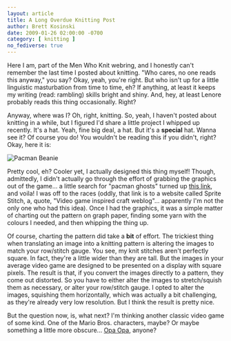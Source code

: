 ```yaml
---
layout: article
title: A Long Overdue Knitting Post
author: Brett Kosinski
date: 2009-01-26 02:00:00 -0700
category: [ knitting ]
no_fediverse: true
---
```


Here I am, part of the Men Who Knit webring, and I honestly can't remember the last time I posted about knitting.  "Who cares, no one reads this anyway," you say?  Okay, yeah, you're right.  But who isn't up for a little linguistic masturbation from time to time, eh?  If anything, at least it keeps my writing (read: rambling) skills bright and shiny.  And, hey, at least Lenore probably reads this thing occasionally.  Right?

Anyway, where was I?  Oh, right, knitting.  So, yeah, I haven't posted about knitting in a while, but I figured I'd share a little project I whipped up recently.  It's a hat.  Yeah, fine big deal, a hat.  But it's a **special** hat.  Wanna see it?  Of course you do!  You wouldn't be reading this if you didn't, right?  Okay, here it is:

![Pacman Beanie](/assets/images/Pacman_Beanie)

Pretty cool, eh?  Cooler yet, I actually designed this thing myself!  Though, admittedly, I didn't actually go through the effort of grabbing the graphics out of the game... a little search for "pacman ghosts" turned up [this link](http://www.spritestitch.com/wp-content/uploads/2007/12/pacmanthumb.png), and voila!  I was off to the races (oddly, that link is to a website called Sprite Stitch, a, quote, "Video game inspired craft weblog"... apparently I'm not the only one who had this idea).  Once I had the graphics, it was a simple matter of charting out the pattern on graph paper, finding some yarn with the colours I needed, and then whipping the thing up.

Of course, charting the pattern did take a **bit** of effort.  The trickiest thing when translating an image into a knitting pattern is altering the images to match your row/stitch gauge.  You see, my knit stitches aren't perfectly square.  In fact, they're a little wider than they are tall.  But the images in your average video game are designed to be presented on a display with square pixels.  The result is that, if you convert the images directly to a pattern, they come out distorted.  So you have to either alter the images to stretch/squish them as necessary, or alter your row/stitch gauge.  I opted to alter the images, squishing them horizontally, which was actually a bit challenging, as they're already very low resolution.  But I think the result is pretty nice.

But the question now, is, what next?  I'm thinking another classic video game of some kind.  One of the Mario Bros. characters, maybe?  Or maybe something a little more obscure... [Opa Opa](http://www.loonyboi.com/blog/archives/opa_anim.gif), anyone?

